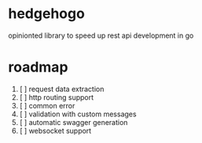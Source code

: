 # hedgehogo
opinionted library to speed up rest api development in go

# roadmap 

1. [ ] request data extraction
2. [ ] http routing support
3. [ ] common error
4. [ ] validation with custom messages
5. [ ] automatic swagger generation
6. [ ] websocket support
